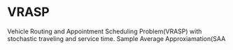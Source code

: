 # VRASP
Vehicle Routing and Appointment Scheduling Problem(VRASP) with stochastic traveling and service time. Sample Average Approxiamation(SAA
